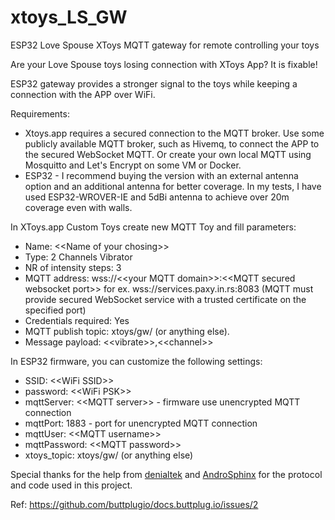 # xtoys_LS_GW
ESP32 Love Spouse XToys MQTT gateway for remote controlling your toys

Are your Love Spouse toys losing connection with XToys App? It is fixable!

ESP32 gateway provides a stronger signal to the toys while keeping a connection with the APP over WiFi.

Requirements: 
- Xtoys.app requires a secured connection to the MQTT broker. Use some publicly available MQTT broker, such as Hivemq, to connect the APP to the secured WebSocket MQTT. Or create your own local MQTT using Mosquitto and Let's Encrypt on some VM or Docker.
- ESP32 - I recommend buying the version with an external antenna option and an additional antenna for better coverage. In my tests, I have used ESP32-WROVER-IE and 5dBi antenna to achieve over 20m coverage even with walls.

In XToys.app Custom Toys create new MQTT Toy and fill parameters:
- Name: \<\<Name of your chosing\>\>
- Type: 2 Channels Vibrator
- NR of intensity steps: 3
- MQTT address: wss://\<\<your MQTT domain\>\>:\<\<MQTT secured websocket port\>\> for ex. wss://services.paxy.in.rs:8083 (MQTT must provide secured WebSocket service with a trusted certificate on the specified port)
- Credentials required: Yes
- MQTT publish topic: xtoys/gw/ (or anything else).
- Message payload: \<\<vibrate\>\>,\<\<channel\>\>

In ESP32 firmware, you can customize the following settings:
- SSID: \<\<WiFi SSID\>\>
- password: \<\<WiFi PSK\>\>
- mqttServer: \<\<MQTT server\>\> - firmware use unencrypted MQTT connection
- mqttPort: 1883 - port for unencrypted MQTT connection
- mqttUser: \<\<MQTT username\>\>
- mqttPassword: \<\<MQTT password\>\>
- xtoys_topic: xtoys/gw/ (or anything else)

Special thanks for the help from [denialtek](https://github.com/denialtek) and [AndroSphinx](https://github.com/AndroSphinx) for the protocol and code used in this project.

Ref: https://github.com/buttplugio/docs.buttplug.io/issues/2
